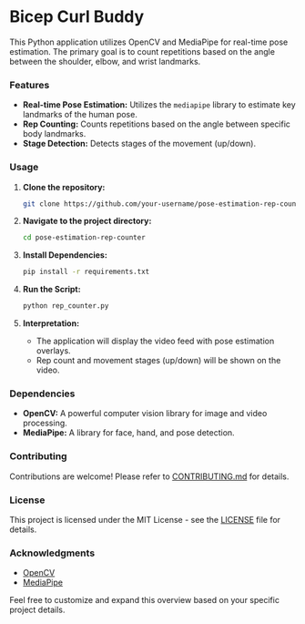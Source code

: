 # Bicep Curl Buddy


This Python application utilizes OpenCV and MediaPipe for real-time pose estimation. The primary goal is to count repetitions based on the angle between the shoulder, elbow, and wrist landmarks.

### Features

- **Real-time Pose Estimation:** Utilizes the `mediapipe` library to estimate key landmarks of the human pose.
- **Rep Counting:** Counts repetitions based on the angle between specific body landmarks.
- **Stage Detection:** Detects stages of the movement (up/down).

### Usage

1. **Clone the repository:**
    ```bash
    git clone https://github.com/your-username/pose-estimation-rep-counter.git
    ```

2. **Navigate to the project directory:**
    ```bash
    cd pose-estimation-rep-counter
    ```

3. **Install Dependencies:**
    ```bash
    pip install -r requirements.txt
    ```

4. **Run the Script:**
    ```bash
    python rep_counter.py
    ```

5. **Interpretation:**
    - The application will display the video feed with pose estimation overlays.
    - Rep count and movement stages (up/down) will be shown on the video.

### Dependencies

- **OpenCV:** A powerful computer vision library for image and video processing.
- **MediaPipe:** A library for face, hand, and pose detection.

### Contributing

Contributions are welcome! Please refer to [CONTRIBUTING.md](CONTRIBUTING.md) for details.

### License

This project is licensed under the MIT License - see the [LICENSE](LICENSE) file for details.

### Acknowledgments

- [OpenCV](https://opencv.org/)
- [MediaPipe](https://mediapipe.dev/)

Feel free to customize and expand this overview based on your specific project details.

